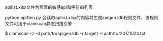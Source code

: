 apilist.xlsx文件为预置的敏感api和字符串列表

python apiGen.py
会读取apilist.xlsx的内容并生成apigen.ldb规则文件，该规则文件可用于clamscan静态扫描引擎

$ clamscan -z -d path/to/apigen.ldb -r target/ -l path/to/20171024.txt
